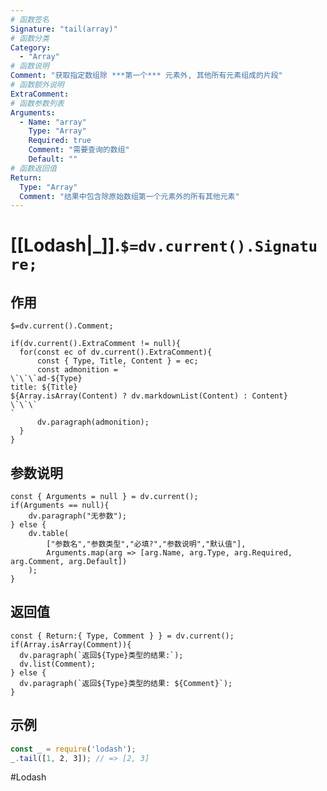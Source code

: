 ```yaml
---
# 函数签名
Signature: "tail(array)"
# 函数分类
Category:
  - "Array"
# 函数说明
Comment: "获取指定数组除 ***第一个*** 元素外, 其他所有元素组成的片段"
# 函数额外说明
ExtraComment:
# 函数参数列表
Arguments:
  - Name: "array"
    Type: "Array"
    Required: true
    Comment: "需要查询的数组"
    Default: ""
# 函数返回值
Return:
  Type: "Array"
  Comment: "结果中包含除原始数组第一个元素外的所有其他元素"
---
```

# [[Lodash|_]].`$=dv.current().Signature;`
## 作用

`$=dv.current().Comment;`

```dataviewjs
if(dv.current().ExtraComment != null){
  for(const ec of dv.current().ExtraComment){
	  const { Type, Title, Content } = ec;
	  const admonition = `
\`\`\`ad-${Type}
title: ${Title}
${Array.isArray(Content) ? dv.markdownList(Content) : Content}
\`\`\`
`
      dv.paragraph(admonition);
  }
}
```

## 参数说明
```dataviewjs
const { Arguments = null } = dv.current();
if(Arguments == null){
	dv.paragraph("无参数");
} else {
	dv.table(
		["参数名","参数类型","必填?","参数说明","默认值"],
		Arguments.map(arg => [arg.Name, arg.Type, arg.Required, arg.Comment, arg.Default])
	);
}
```

## 返回值
```dataviewjs
const { Return:{ Type, Comment } } = dv.current();
if(Array.isArray(Comment)){
  dv.paragraph(`返回${Type}类型的结果:`);
  dv.list(Comment);
} else {
  dv.paragraph(`返回${Type}类型的结果: ${Comment}`);
}
```

## 示例
```javascript
const _ = require('lodash');
_.tail([1, 2, 3]); // => [2, 3]
```

#Lodash 